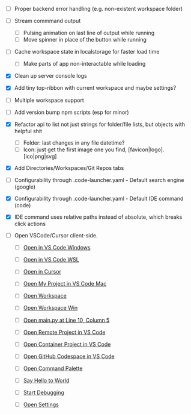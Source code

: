 - [ ] Proper backend error handling (e.g. non-existent workspace folder)
- [ ] Stream commmand output
  - [ ] Pulsing animation on last line of output while running
  - [ ] Move spinner in place of the button while running
- [ ] Cache workspace state in localstorage for faster load time
  - [ ] Make parts of app non-interactable while loading
- [x] Clean up server console logs
- [x] Add tiny top-ribbon with current workspace and maybe settings?
- [ ] Multiple workspace support
- [ ] Add version bump npm scripts (esp for minor)

- [x] Refactor api to list not just strings for folder/file lists, but objects with helpful shit
  - [ ] Folder: last changes in any file datetime?
  - [ ] Icon: just get the first image one you find, [favicon|logo].[ico|png|svg]
- [x] Add Directories/Workspaces/Git Repos tabs

- [ ] Configurability through .code-launcher.yaml - Default search engine (google)
- [x] Configurability through .code-launcher.yaml - Default IDE command (code)

- [x] IDE command uses relative paths instead of absolute, which breaks click actions

- [ ] Open VSCode/Cursor client-side.
  - [ ] <a href="vscode://file/a%3A/Revoltage">Open in VS Code Windows</a>
  - [ ] <a href="vscode://vscode-remote/wsl+Ubuntu/home/cx/workspace/nilo-4">Open in VS Code WSL</a>
  - [ ] <a href="cursor://vscode-remote/wsl+Ubuntu/home/cx/workspace/nilo-4">Open in Cursor</a>
  - [ ] <a href="vscode://file//Users/username/My%20Project/">Open My Project in VS Code Mac</a>
  - [ ] <a href="vscode://file//home/username/project/myworkspace.code-workspace">Open Workspace</a>
  - [ ] <a href="vscode://file/c%3A/Users/username/project/myworkspace.code-workspace">Open Workspace Win</a>
  - [ ] <a href="vscode://file//home/username/project/main.py:10:5">Open main.py at Line 10, Column 5</a>
  - [ ] <a href="vscode://vscode-remote/ssh-remote+myserver/home/username/project/">Open Remote Project in VS Code</a>
  - [ ] <a href="vscode://vscode-remote/container+mycontainerid/home/project/">Open Container Project in VS Code</a>
  - [ ] <a href="vscode://github.codespaces/connect?name=mycodespace">Open GitHub Codespace in VS Code</a>
  - [ ] <a href="vscode://command/workbench.action.showCommands">Open Command Palette</a>
  - [ ] <a href="vscode://command/extension.sayHello?%5B%22World%22%5D">Say Hello to World</a>
  - [ ] <a href="vscode://command/workbench.action.debug.start">Start Debugging</a>
  - [ ] <a href="vscode://command/workbench.action.openSettings">Open Settings</a>


